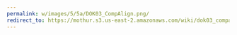 ```yaml
---
permalink: w/images/5/5a/DOK03_CompAlign.png/
redirect_to: https://mothur.s3.us-east-2.amazonaws.com/wiki/dok03_compalign.png
---
```


